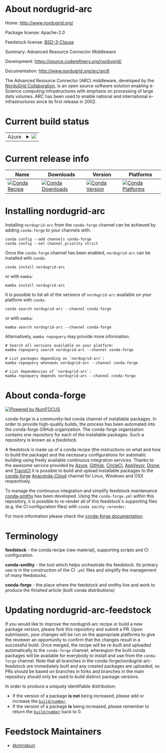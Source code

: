 About nordugrid-arc
===================

Home: http://www.nordugrid.org/

Package license: Apache-2.0

Feedstock license: [BSD-3-Clause](https://github.com/conda-forge/nordugrid-arc-feedstock/blob/main/LICENSE.txt)

Summary: Advanced Resource Connector Middleware

Development: https://source.coderefinery.org/nordugrid/

Documentation: http://www.nordugrid.org/arc/arc6

The Advanced Resource Connector (ARC) middleware, developed by the
[NorduGrid Collaboration](http://www.nordugrid.org>), is an open source software
solution enabling e-Science computing infrastructures with emphasis on
processing of large data volumes.
ARC has been used to enable national and international e-infrastructures
since its first release in 2002.


Current build status
====================


<table>
    
  <tr>
    <td>Azure</td>
    <td>
      <details>
        <summary>
          <a href="https://dev.azure.com/conda-forge/feedstock-builds/_build/latest?definitionId=10152&branchName=main">
            <img src="https://dev.azure.com/conda-forge/feedstock-builds/_apis/build/status/nordugrid-arc-feedstock?branchName=main">
          </a>
        </summary>
        <table>
          <thead><tr><th>Variant</th><th>Status</th></tr></thead>
          <tbody><tr>
              <td>linux_64_python3.10.____cpython</td>
              <td>
                <a href="https://dev.azure.com/conda-forge/feedstock-builds/_build/latest?definitionId=10152&branchName=main">
                  <img src="https://dev.azure.com/conda-forge/feedstock-builds/_apis/build/status/nordugrid-arc-feedstock?branchName=main&jobName=linux&configuration=linux_64_python3.10.____cpython" alt="variant">
                </a>
              </td>
            </tr><tr>
              <td>linux_64_python3.8.____cpython</td>
              <td>
                <a href="https://dev.azure.com/conda-forge/feedstock-builds/_build/latest?definitionId=10152&branchName=main">
                  <img src="https://dev.azure.com/conda-forge/feedstock-builds/_apis/build/status/nordugrid-arc-feedstock?branchName=main&jobName=linux&configuration=linux_64_python3.8.____cpython" alt="variant">
                </a>
              </td>
            </tr><tr>
              <td>linux_64_python3.9.____cpython</td>
              <td>
                <a href="https://dev.azure.com/conda-forge/feedstock-builds/_build/latest?definitionId=10152&branchName=main">
                  <img src="https://dev.azure.com/conda-forge/feedstock-builds/_apis/build/status/nordugrid-arc-feedstock?branchName=main&jobName=linux&configuration=linux_64_python3.9.____cpython" alt="variant">
                </a>
              </td>
            </tr><tr>
              <td>linux_aarch64_python3.10.____cpython</td>
              <td>
                <a href="https://dev.azure.com/conda-forge/feedstock-builds/_build/latest?definitionId=10152&branchName=main">
                  <img src="https://dev.azure.com/conda-forge/feedstock-builds/_apis/build/status/nordugrid-arc-feedstock?branchName=main&jobName=linux&configuration=linux_aarch64_python3.10.____cpython" alt="variant">
                </a>
              </td>
            </tr><tr>
              <td>linux_aarch64_python3.8.____cpython</td>
              <td>
                <a href="https://dev.azure.com/conda-forge/feedstock-builds/_build/latest?definitionId=10152&branchName=main">
                  <img src="https://dev.azure.com/conda-forge/feedstock-builds/_apis/build/status/nordugrid-arc-feedstock?branchName=main&jobName=linux&configuration=linux_aarch64_python3.8.____cpython" alt="variant">
                </a>
              </td>
            </tr><tr>
              <td>linux_aarch64_python3.9.____cpython</td>
              <td>
                <a href="https://dev.azure.com/conda-forge/feedstock-builds/_build/latest?definitionId=10152&branchName=main">
                  <img src="https://dev.azure.com/conda-forge/feedstock-builds/_apis/build/status/nordugrid-arc-feedstock?branchName=main&jobName=linux&configuration=linux_aarch64_python3.9.____cpython" alt="variant">
                </a>
              </td>
            </tr><tr>
              <td>linux_ppc64le_python3.10.____cpython</td>
              <td>
                <a href="https://dev.azure.com/conda-forge/feedstock-builds/_build/latest?definitionId=10152&branchName=main">
                  <img src="https://dev.azure.com/conda-forge/feedstock-builds/_apis/build/status/nordugrid-arc-feedstock?branchName=main&jobName=linux&configuration=linux_ppc64le_python3.10.____cpython" alt="variant">
                </a>
              </td>
            </tr><tr>
              <td>linux_ppc64le_python3.8.____cpython</td>
              <td>
                <a href="https://dev.azure.com/conda-forge/feedstock-builds/_build/latest?definitionId=10152&branchName=main">
                  <img src="https://dev.azure.com/conda-forge/feedstock-builds/_apis/build/status/nordugrid-arc-feedstock?branchName=main&jobName=linux&configuration=linux_ppc64le_python3.8.____cpython" alt="variant">
                </a>
              </td>
            </tr><tr>
              <td>linux_ppc64le_python3.9.____cpython</td>
              <td>
                <a href="https://dev.azure.com/conda-forge/feedstock-builds/_build/latest?definitionId=10152&branchName=main">
                  <img src="https://dev.azure.com/conda-forge/feedstock-builds/_apis/build/status/nordugrid-arc-feedstock?branchName=main&jobName=linux&configuration=linux_ppc64le_python3.9.____cpython" alt="variant">
                </a>
              </td>
            </tr>
          </tbody>
        </table>
      </details>
    </td>
  </tr>
</table>

Current release info
====================

| Name | Downloads | Version | Platforms |
| --- | --- | --- | --- |
| [![Conda Recipe](https://img.shields.io/badge/recipe-nordugrid--arc-green.svg)](https://anaconda.org/conda-forge/nordugrid-arc) | [![Conda Downloads](https://img.shields.io/conda/dn/conda-forge/nordugrid-arc.svg)](https://anaconda.org/conda-forge/nordugrid-arc) | [![Conda Version](https://img.shields.io/conda/vn/conda-forge/nordugrid-arc.svg)](https://anaconda.org/conda-forge/nordugrid-arc) | [![Conda Platforms](https://img.shields.io/conda/pn/conda-forge/nordugrid-arc.svg)](https://anaconda.org/conda-forge/nordugrid-arc) |

Installing nordugrid-arc
========================

Installing `nordugrid-arc` from the `conda-forge` channel can be achieved by adding `conda-forge` to your channels with:

```
conda config --add channels conda-forge
conda config --set channel_priority strict
```

Once the `conda-forge` channel has been enabled, `nordugrid-arc` can be installed with `conda`:

```
conda install nordugrid-arc
```

or with `mamba`:

```
mamba install nordugrid-arc
```

It is possible to list all of the versions of `nordugrid-arc` available on your platform with `conda`:

```
conda search nordugrid-arc --channel conda-forge
```

or with `mamba`:

```
mamba search nordugrid-arc --channel conda-forge
```

Alternatively, `mamba repoquery` may provide more information:

```
# Search all versions available on your platform:
mamba repoquery search nordugrid-arc --channel conda-forge

# List packages depending on `nordugrid-arc`:
mamba repoquery whoneeds nordugrid-arc --channel conda-forge

# List dependencies of `nordugrid-arc`:
mamba repoquery depends nordugrid-arc --channel conda-forge
```


About conda-forge
=================

[![Powered by
NumFOCUS](https://img.shields.io/badge/powered%20by-NumFOCUS-orange.svg?style=flat&colorA=E1523D&colorB=007D8A)](https://numfocus.org)

conda-forge is a community-led conda channel of installable packages.
In order to provide high-quality builds, the process has been automated into the
conda-forge GitHub organization. The conda-forge organization contains one repository
for each of the installable packages. Such a repository is known as a *feedstock*.

A feedstock is made up of a conda recipe (the instructions on what and how to build
the package) and the necessary configurations for automatic building using freely
available continuous integration services. Thanks to the awesome service provided by
[Azure](https://azure.microsoft.com/en-us/services/devops/), [GitHub](https://github.com/),
[CircleCI](https://circleci.com/), [AppVeyor](https://www.appveyor.com/),
[Drone](https://cloud.drone.io/welcome), and [TravisCI](https://travis-ci.com/)
it is possible to build and upload installable packages to the
[conda-forge](https://anaconda.org/conda-forge) [Anaconda-Cloud](https://anaconda.org/)
channel for Linux, Windows and OSX respectively.

To manage the continuous integration and simplify feedstock maintenance
[conda-smithy](https://github.com/conda-forge/conda-smithy) has been developed.
Using the ``conda-forge.yml`` within this repository, it is possible to re-render all of
this feedstock's supporting files (e.g. the CI configuration files) with ``conda smithy rerender``.

For more information please check the [conda-forge documentation](https://conda-forge.org/docs/).

Terminology
===========

**feedstock** - the conda recipe (raw material), supporting scripts and CI configuration.

**conda-smithy** - the tool which helps orchestrate the feedstock.
                   Its primary use is in the construction of the CI ``.yml`` files
                   and simplify the management of *many* feedstocks.

**conda-forge** - the place where the feedstock and smithy live and work to
                  produce the finished article (built conda distributions)


Updating nordugrid-arc-feedstock
================================

If you would like to improve the nordugrid-arc recipe or build a new
package version, please fork this repository and submit a PR. Upon submission,
your changes will be run on the appropriate platforms to give the reviewer an
opportunity to confirm that the changes result in a successful build. Once
merged, the recipe will be re-built and uploaded automatically to the
`conda-forge` channel, whereupon the built conda packages will be available for
everybody to install and use from the `conda-forge` channel.
Note that all branches in the conda-forge/nordugrid-arc-feedstock are
immediately built and any created packages are uploaded, so PRs should be based
on branches in forks and branches in the main repository should only be used to
build distinct package versions.

In order to produce a uniquely identifiable distribution:
 * If the version of a package **is not** being increased, please add or increase
   the [``build/number``](https://docs.conda.io/projects/conda-build/en/latest/resources/define-metadata.html#build-number-and-string).
 * If the version of a package **is** being increased, please remember to return
   the [``build/number``](https://docs.conda.io/projects/conda-build/en/latest/resources/define-metadata.html#build-number-and-string)
   back to 0.

Feedstock Maintainers
=====================

* [@chrisburr](https://github.com/chrisburr/)

